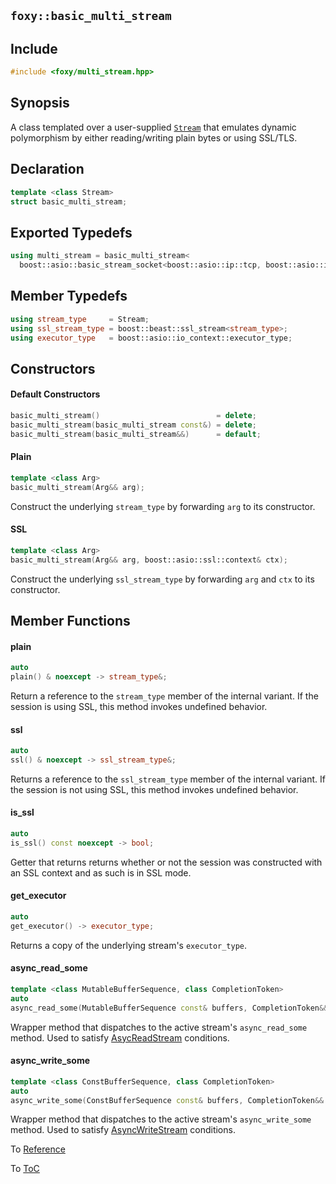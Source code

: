 ## `foxy::basic_multi_stream`

## Include

```c++
#include <foxy/multi_stream.hpp>
```

## Synopsis

A class templated over a user-supplied [`Stream`](https://www.boost.org/doc/libs/release/libs/beast/doc/html/beast/concepts/streams.html#beast.concepts.streams.AsyncStream)
that emulates dynamic polymorphism by either reading/writing plain bytes or using SSL/TLS.

## Declaration

```c++
template <class Stream>
struct basic_multi_stream;
```

## Exported Typedefs

```c++
using multi_stream = basic_multi_stream<
  boost::asio::basic_stream_socket<boost::asio::ip::tcp, boost::asio::io_context::executor_type>>;
```

## Member Typedefs

```c++
using stream_type     = Stream;
using ssl_stream_type = boost::beast::ssl_stream<stream_type>;
using executor_type   = boost::asio::io_context::executor_type;
```

## Constructors

#### Default Constructors

```c++
basic_multi_stream()                          = delete;
basic_multi_stream(basic_multi_stream const&) = delete;
basic_multi_stream(basic_multi_stream&&)      = default;
```

#### Plain

```c++
template <class Arg>
basic_multi_stream(Arg&& arg);
```

Construct the underlying `stream_type` by forwarding `arg` to its constructor.

#### SSL

```c++
template <class Arg>
basic_multi_stream(Arg&& arg, boost::asio::ssl::context& ctx);
```

Construct the underlying `ssl_stream_type` by forwarding `arg` and `ctx` to its constructor.

## Member Functions

#### plain

```c++
auto
plain() & noexcept -> stream_type&;
```

Return a reference to the `stream_type` member of the internal variant. If the session is using SSL,
this method invokes undefined behavior.

#### ssl

```c++
auto
ssl() & noexcept -> ssl_stream_type&;
```

Returns a reference to the `ssl_stream_type` member of the internal variant. If the session is not
using SSL, this method invokes undefined behavior.

#### is_ssl

```c++
auto
is_ssl() const noexcept -> bool;
```

Getter that returns returns whether or not the session was constructed with an SSL context and as
such is in SSL mode.

#### get_executor

```c++
auto
get_executor() -> executor_type;
```

Returns a copy of the underlying stream's `executor_type`.

#### async_read_some

```c++
template <class MutableBufferSequence, class CompletionToken>
auto
async_read_some(MutableBufferSequence const& buffers, CompletionToken&& token);
```

Wrapper method that dispatches to the active stream's `async_read_some` method. Used to satisfy
[AsycReadStream](https://www.boost.org/doc/libs/release/doc/html/boost_asio/reference/AsyncReadStream.html)
conditions.

#### async_write_some

```c++
template <class ConstBufferSequence, class CompletionToken>
auto
async_write_some(ConstBufferSequence const& buffers, CompletionToken&& token);
```

Wrapper method that dispatches to the active stream's `async_write_some` method. Used to satisfy
[AsyncWriteStream](https://www.boost.org/doc/libs/release/doc/html/boost_asio/reference/AsyncWriteStream.html)
conditions.

To [Reference](../reference.md#Reference)

To [ToC](../index.md#Table-of-Contents)
